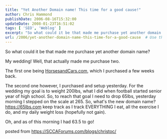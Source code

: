 ```yaml
---
title: "Yet Another Domain name! This time for a good cause!"
author: Chris Hammond
publishDate: 2006-08-16T15:32:00
updateDate: 2008-01-23T16:51:02
tags: [ 'SEO', 'Weblog' ]
excerpt: "So what could it be that made me purchase yet another domain name?  My wedding! Well, that actually made me purchase two. The first one being HorsesandCars.com, which I purchased a few weeks back. The second one however, I purchased and setup yesterday. For the wedding my goal is to weight 200lbs, what I did when football started senior year of high school. So, to reach that goal I need to drop 65lbs, yesterday morning I stepped on the scale at 265. So, what's the new domain name? https://65lbs.com keep track as I track EVERYTHING I eat, all the exercise I do, and my daily weight loss (hopefully not gain). Oh, and as of this morning I had 63.5 to go! posted from..."
url: /2006/yet-another-domain-name-this-time-for-a-good-cause  # Use the generated URL with year
---
```

<P>So what could it be that made me purchase yet another domain name? </P> <P>My wedding! Well, that actually made me purchase two.</P> <P>The first one being <A href="https://www.horsesandcars.com/">HorsesandCars.com</A>, which I purchased a few weeks back.</P> <P>The second one however, I purchased and setup yesterday. For the wedding my goal is to weight 200lbs, what I did when football started senior year of high school. So, to reach that goal I need to drop 65lbs, yesterday morning I stepped on the scale at 265. So, what's the new domain name? <A href="https://65lbs.com/">https://65lbs.com</A> keep track as I track EVERYTHING I eat, all the exercise I do, and my daily weight loss (hopefully not gain).</P> <P>Oh, and as of this morning I had 63.5 to go!</P> posted from <a href="https://SCCAForums.com/blogs/christoc/">https://SCCAForums.com/blogs/christoc/</a>

